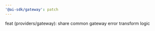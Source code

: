 ```yaml
---
'@ai-sdk/gateway': patch
---
```


feat (providers/gateway): share common gateway error transform logic
